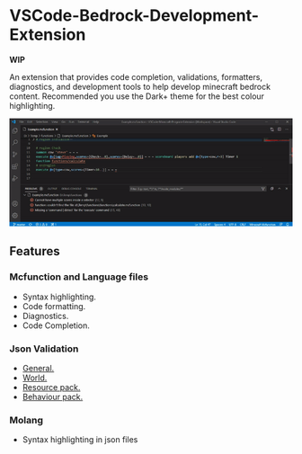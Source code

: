 # VSCode-Bedrock-Development-Extension

**WIP**

An extension that provides code completion, validations, formatters, diagnostics, and development tools to help develop minecraft bedrock content.
Recommended you use the Dark+ theme for the best colour highlighting.

![overview](documentation/resources/overview.gif)

## Features

### Mcfunction and Language files
  - Syntax highlighting.
  - Code formatting.
  - Diagnostics.
  - Code Completion.

### Json Validation
  - [General.](./documentation/Json%20Validation.md#general)
  - [World.](./documentation/Json%20Validation.md#world)
  - [Resource pack.](./documentation/Json%20Validation.md#resource-packs)
  - [Behaviour pack.](./documentation/Json%20Validation.md#behaviour-packs)

### Molang
  - Syntax highlighting in json files